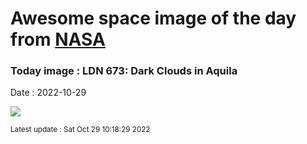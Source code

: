 
# Awesome space image of the day from [NASA](https://api.nasa.gov/)

### Today image : LDN 673: Dark Clouds in Aquila
Date : 2022-10-29

![](https://apod.nasa.gov/apod/image/2210/LDN673_1024.jpg)

<small>Latest update : Sat Oct 29 10:18:29 2022</small>
        
